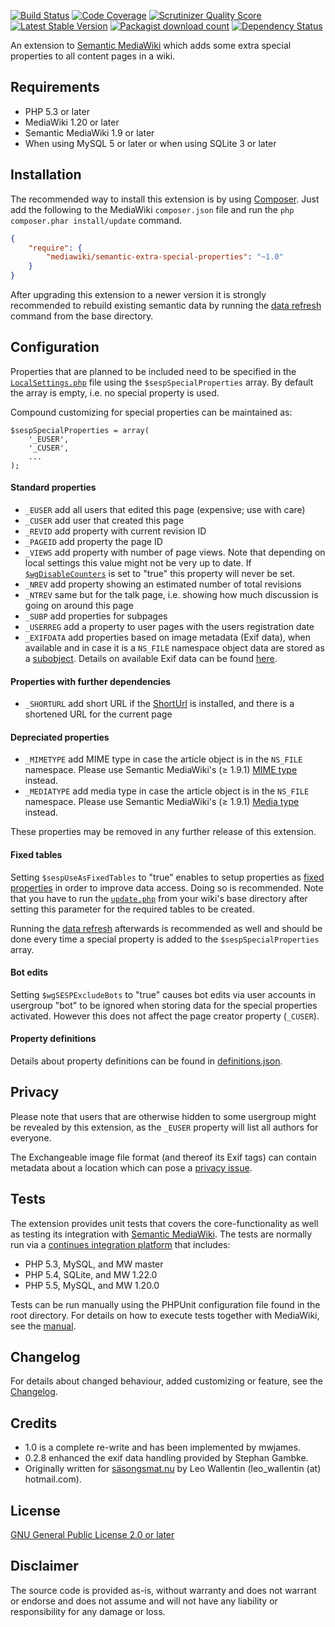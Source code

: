 [![Build Status](https://travis-ci.org/SemanticMediaWiki/SemanticExtraSpecialProperties.png?branch=master)](https://travis-ci.org/SemanticMediaWiki/SemanticExtraSpecialProperties)
[![Code Coverage](https://scrutinizer-ci.com/g/SemanticMediaWiki/SemanticExtraSpecialProperties/badges/coverage.png?s=c5563fd91abeb49b37a6ef999198530b6796dd3c)](https://scrutinizer-ci.com/g/SemanticMediaWiki/SemanticExtraSpecialProperties/)
[![Scrutinizer Quality Score](https://scrutinizer-ci.com/g/SemanticMediaWiki/SemanticExtraSpecialProperties/badges/quality-score.png?s=9cc8ce493f63f5c2c22db71b2061b4b8c21f43ba)](https://scrutinizer-ci.com/g/SemanticMediaWiki/SemanticExtraSpecialProperties/)
[![Latest Stable Version](https://poser.pugx.org/mediawiki/semantic-extra-special-properties/version.png)](https://packagist.org/packages/mediawiki/semantic-extra-special-properties)
[![Packagist download count](https://poser.pugx.org/mediawiki/semantic-extra-special-properties/d/total.png)](https://packagist.org/packages/mediawiki/semantic-extra-special-properties)
[![Dependency Status](https://www.versioneye.com/php/mediawiki:semantic-extra-special-properties/badge.png)](https://www.versioneye.com/php/mediawiki:semantic-extra-special-properties)

An extension to [Semantic MediaWiki][smw] which adds some extra special properties to all content pages in a wiki.

## Requirements

- PHP 5.3 or later
- MediaWiki 1.20 or later
- Semantic MediaWiki 1.9 or later
- When using MySQL 5 or later or when using SQLite 3 or later

## Installation

The recommended way to install this extension is by using [Composer][composer]. Just add the following to the
MediaWiki `composer.json` file and run the ``php composer.phar install/update`` command.

```json
{
	"require": {
		"mediawiki/semantic-extra-special-properties": "~1.0"
	}
}
```
After upgrading this extension to a newer version it is strongly recommended to rebuild existing semantic data by running the [data refresh][data-refresh] command from the base directory.

## Configuration

Properties that are planned to be included need to be specified in the [`LocalSettings.php`][mw-localsettings] file using the `$sespSpecialProperties`
array. By default the array is empty, i.e. no special property is used.

Compound customizing for special properties can be maintained as:
```
$sespSpecialProperties = array(
	'_EUSER',
	'_CUSER',
	...
);
```
#### Standard properties

- `_EUSER` add all users that edited this page (expensive; use with care)
- `_CUSER` add user that created this page
- `_REVID` add property with current revision ID
- `_PAGEID` add property the page ID
- `_VIEWS` add property with number of page views. Note that depending on local settings this value might not be
very up to date. If [`$wgDisableCounters`][$wgDisableCounters] is set to
"true" this property will never be set.
- `_NREV` add property showing an estimated number of total revisions
- `_NTREV` same but for the talk page, i.e. showing how much discussion is going on around this page
- `_SUBP` add properties for subpages
- `_USERREG` add a property to user pages with the users registration date
- `_EXIFDATA` add properties based on image metadata (Exif data), when available and in case it is a `NS_FILE` namespace object data are stored as a [subobject][subobject]. Details on available Exif data can be found [here](/src/definitions.json).

#### Properties with further dependencies

- `_SHORTURL` add short URL if the [ShortUrl][ShortUrl]
is installed, and there is a shortened URL for the current page

#### Depreciated properties

- `_MIMETYPE` add MIME type in case the article object is in the `NS_FILE` namespace. Please use Semantic MediaWiki's
(≥ 1.9.1) [MIME type][MIME type] instead.
- `_MEDIATYPE` add media type in case the article object is in the `NS_FILE` namespace. Please use Semantic MediaWiki's
(≥ 1.9.1) [Media type][Media type] instead.

These properties may be removed in any further release of this extension.

#### Fixed tables

Setting `$sespUseAsFixedTables` to "true" enables to setup properties as [fixed properties][fixedprop] in order to
improve data access. Doing so is recommended. Note that you have to run the [`update.php`][mw-update] from your wiki's base directory after setting this parameter for the required tables to be created.

Running the [data refresh][data-refresh] afterwards is recommended as well and should be done every time a special property is added to the `$sespSpecialProperties` array.

#### Bot edits

Setting ``$wgSESPExcludeBots`` to "true" causes bot edits via user accounts in usergroup "bot" to be ignored when storing data for the special properties activated. However this does not affect the page creator property (`_CUSER`).

#### Property definitions

Details about property definitions can be found in [definitions.json](/src/definitions.json).

## Privacy

Please note that users that are otherwise hidden to some usergroup might be revealed by this extension,
as the `_EUSER` property will list all authors for everyone.

The Exchangeable image file format (and thereof its Exif tags) can contain metadata about a location which
can pose a [privacy issue][privacy].

## Tests

The extension provides unit tests that covers the core-functionality as well as testing its integration with
[Semantic MediaWiki][smw]. The tests are normally run via a [continues integration platform][travis] that includes:
- PHP 5.3, MySQL, and MW master
- PHP 5.4, SQLite, and MW 1.22.0
- PHP 5.5, MySQL, and MW 1.20.0

Tests can be run manually using the PHPUnit configuration file found in the root directory. For details on how to
execute tests together with MediaWiki, see the [manual][mw-testing].

## Changelog

For details about changed behaviour, added customizing or feature, see the [Changelog](CHANGELOG.md).

## Credits

- 1.0 is a complete re-write and has been implemented by mwjames.
- 0.2.8 enhanced the exif data handling provided by Stephan Gambke.
- Originally written for [säsongsmat.nu][säsongsmat] by Leo Wallentin (leo_wallentin (at) hotmail.com).

## License

[GNU General Public License 2.0 or later][licence]

## Disclaimer

The source code is provided as-is, without warranty and does not warrant or endorse and does not assume and will
not have any liability or responsibility for any damage or loss.

[composer]: https://getcomposer.org/
[licence]: https://www.gnu.org/copyleft/gpl.html
[mwcomposer]: https://www.mediawiki.org/wiki/Composer
[smw]: https://www.semantic-mediawiki.org/wiki/Semantic_MediaWiki
[subobject]: https://semantic-mediawiki.org/wiki/Subobject
[$wgDisableCounters]: https://www.mediawiki.org/wiki/Manual:$wgDisableCounters
[privacy]: https://en.wikipedia.org/wiki/Exchangeable_image_file_format#Privacy_and_security
[travis]: https://travis-ci.org/SemanticMediaWiki/SemanticExtraSpecialProperties
[säsongsmat]: http://säsongsmat.nu
[mw-testing]: https://www.mediawiki.org/wiki/Manual:PHP_unit_testing
[fixedprop]: https://www.semantic-mediawiki.org/wiki/Help:Fixed_properties
[MIME type]: https://semantic-mediawiki.org/wiki/Help:Special_property_MIME_type
[Media type]: https://semantic-mediawiki.org/wiki/Help:Special_property_Media_type
[ShortUrl]: https://www.mediawiki.org/wiki/Extension:ShortUrl
[data-refresh]: https://semantic-mediawiki.org/wiki/Help:Data_refresh#Examples
[mw-update]: https://www.mediawiki.org/wiki/Manual:Update.php
[mw-localsettings]: https://www.mediawiki.org/wiki/Localsettings
